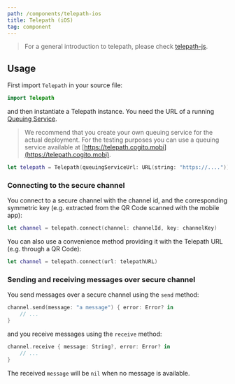 ```yaml
---
path: /components/telepath-ios
title: Telepath (iOS)
tag: component
---
```



> For a general introduction to telepath, please check [telepath-js](/components/telepath-js).

## Usage

First import `Telepath` in your source file:

```swift
import Telepath
```

and then instantiate a Telepath instance.
You need the URL of a running [Queuing Service][queuing].

> We recommend that you create your own queuing service for the actual deployment.
For the testing purposes you can use a queuing service available at [https://telepath.cogito.mobi](https://telepath.cogito.mobi).

```swift
let telepath = Telepath(queuingServiceUrl: URL(string: "https://...."))
```

### Connecting to the secure channel

You connect to a secure channel with the channel id, and the corresponding
symmetric key (e.g. extracted from the QR Code scanned with the mobile app):

```swift
let channel = telepath.connect(channel: channelId, key: channelKey)
```

You can also use a convenience method providing it with the Telepath URL (e.g. through a QR Code):

```swift
let channel = telepath.connect(url: telepathURL)
```

### Sending and receiving messages over secure channel

You send messages over a secure channel using the `send` method:

```swift
channel.send(message: "a message") { error: Error? in
    // ...
}
```

and you receive messages using the `receive` method:

```swift
channel.receive { message: String?, error: Error? in
    // ...
}
```

The received `message` will be `nil` when no message is available.

[queuing]: /components/telepath-queuing-service
